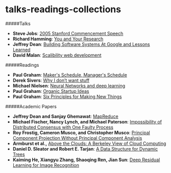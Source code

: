 # talks-readings-collections

#####Talks
* <b>Steve Jobs</b>: [2005 Stanford Commencement Speech](https://www.youtube.com/watch?v=UF8uR6Z6KLc)
* <b>Richard Hamming</b>: [You and Your Research](https://www.youtube.com/watch?v=a1zDuOPkMSw&index=31&list=PL2FF649D0C4407B30)
* <b>Jeffrey Dean</b>: [Building Software Systems At Google and Lessons Learned](https://www.youtube.com/watch?v=modXC5IWTJI)
* <b>David Malan</b>: [Scalibility web development](https://www.youtube.com/watch?v=-W9F__D3oY4)

#####Readings
* <b>Paul Graham</b>: [Maker's Schedule, Manager's Schedule](http://www.paulgraham.com/makersschedule.html)
* <b>Derek Sivers</b>: [Why I don’t want stuff](https://sivers.org/gifts)
* <b>Michael Nielsen</b>: [Neural Networks and deep learning](http://neuralnetworksanddeeplearning.com/)
* <b>Paul Graham</b>: [Organic Startup Ideas](http://www.paulgraham.com/organic.html)
* <b>Paul Graham</b>: [Six Principles for Making New Things](http://www.paulgraham.com/newthings.html)

#####Academic Papers
* <b>Jeffrey Dean and Sanjay Ghemawat</b>: [MapReduce](http://research.google.com/archive/mapreduce.html)
* <b>Michael Fischer, Nancy Lynch, and Michael Paterson</b>: [Impossibility of Distributed Consensus with One Faulty Process](http://cs-www.cs.yale.edu/homes/arvind/cs425/doc/fischer.pdf)
* <b>Roy Frostig, Cameron Musco, and Christopher Musco</b>: [Principal Component Projection Without Principal Component Analysis](http://arxiv.org/pdf/1602.06872v1.pdf)
* <b>Armburst et al.,</b> [Above the Clouds: A Berkeley View of Cloud Computing](http://www.eecs.berkeley.edu/Pubs/TechRpts/2009/EECS-2009-28.pdf)
* <b>Daniel D. Sleator and Robert E. Tarjan</b>: [A Data Structure for Dynamic Trees](https://www.cs.cmu.edu/~sleator/papers/dynamic-trees.pdf)
* <b>Kaiming He, Xiangyu Zhang, Shaoqing Ren, Jian Sun</b>: [Deep Residual Learning for Image Recognition](http://arxiv.org/pdf/1512.03385v1.pdf)
